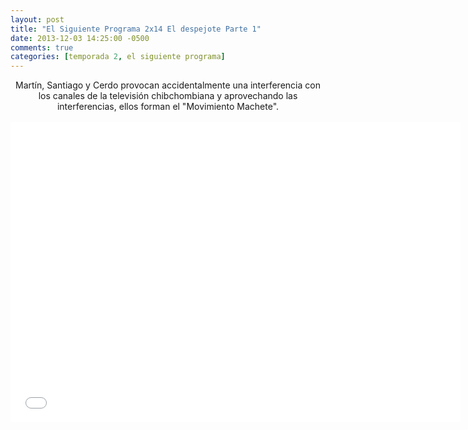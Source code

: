 ```yaml
---
layout: post
title: "El Siguiente Programa 2x14 El despejote Parte 1"
date: 2013-12-03 14:25:00 -0500
comments: true
categories: [temporada 2, el siguiente programa]
---
```

<div align="center">
Martín, Santiago y Cerdo provocan accidentalmente una interferencia con los canales de la televisión chibchombiana y aprovechando las interferencias, ellos forman el "Movimiento Machete".
<br></br>
<iframe width="720" height="480" src="//www.youtube.com/embed/PZ-BxDxgTa4" frameborder="0" allowfullscreen></iframe>
</div>
